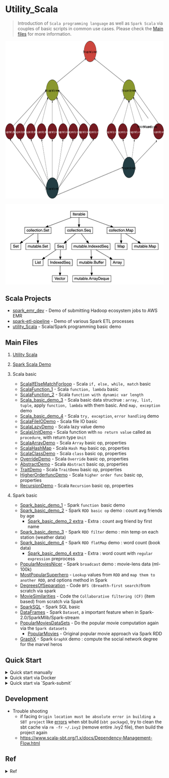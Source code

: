 # Utility_Scala
> Introduction of `Scala programming language` as well as `Spark Scala` via couples of basic scripts in common use cases. Please check the [Main files](https://github.com/yennanliu/utility_Scala#main-files) for more information.

<p align="center"><img src ="https://github.com/yennanliu/utility_Scala/blob/master/doc/pic/scala_data_type.svg" width="1000" height="500"></p>

<p align="center"><img src ="https://github.com/yennanliu/utility_Scala/blob/master/doc/pic/scala_class_hierarchy.jpg"></p>


## Scala Projects 
* [spark_emr_dev](https://github.com/yennanliu/spark_emr_dev) - Demo of submitting Hadoop ecosystem jobs to AWS EMR
* [spark-etl-pipeline](https://github.com/yennanliu/spark-etl-pipeline) - Demo of various Spark ETL processes
* [utility_Scala](https://github.com/yennanliu/utility_Scala) - Scala/Spark programming basic demo 

## Main Files
1. [Utility Scala](https://github.com/yennanliu/utility_Scala/tree/master/src/main/scala/UtilityScala)
2. [Spark Scala Demo](https://github.com/yennanliu/utility_Scala/tree/master/src/main/scala/SparkDemo)
3. Scala basic
	- [ScalaIfElseMatchForloop](https://github.com/yennanliu/utility_Scala/blob/master/src/main/scala/ScalaBasic/ScalaIfElseMatchForloop.scala) - Scala `if, else, while, match` basic 
	- [ScalaFunction_1](https://github.com/yennanliu/utility_Scala/blob/master/src/main/scala/ScalaBasic/ScalaFunction_1.scala) - Scala `function, lambda` basic
	- [ScalaFunction_2](https://github.com/yennanliu/utility_Scala/blob/master/src/main/scala/ScalaBasic/ScalaFunction_2.scala) - Scala `function with dynamic var length` 
	- [Scala_basic_demo_3](https://github.com/yennanliu/utility_Scala/blob/master/src/main/scala/ScalaBasic/scala_basic_demo_3.scala) - Scala basic data structrue : `array, list, tuple`, apply `function, lambda` with them basic. And `map, exception` demo
	- [Scala_basic_demo_4](https://github.com/yennanliu/utility_Scala/blob/master/src/main/scala/ScalaBasic/scala_basic_demo_4.scala) - Scala `try, exception`, `error handling` demo
	- [ScalaFileIODemo](https://github.com/yennanliu/utility_Scala/blob/master/src/main/scala/ScalaBasic/ScalaFileIODemo.scala) - Scala file IO basic
	- [ScalaLazyDemo](https://github.com/yennanliu/utility_Scala/blob/master/src/main/scala/ScalaBasic/LazyDemo.scala) - Scala lazy value demo
	- [ScalaUnitDemo](https://github.com/yennanliu/utility_Scala/blob/master/src/main/scala/ScalaBasic/UnitDemo.scala) - Scala function with `no return value` called as `procedure`, with return type `Unit`
	- [ScalaArrayDemo](https://github.com/yennanliu/utility_Scala/blob/master/src/main/scala/ScalaBasic/ScalaArrayDemo.scala) - Scala `Array` basic op, properties
	- [ScalaHashMap](https://github.com/yennanliu/utility_Scala/blob/master/src/main/scala/ScalaBasic/ScalaHashMap.scala) - Scala `Hash Map` basic op, properties
	- [ScalaClassDemo](https://github.com/yennanliu/utility_Scala/blob/master/src/main/scala/ScalaBasic/ScalaClassDemo.scala) - Scala `class` basic op, properties
	- [OverrideDemo](https://github.com/yennanliu/utility_Scala/blob/master/src/main/scala/ScalaBasic/OverrideDemo.scala) - Scala `Override` basic op, properties
	- [AbstractDemo](https://github.com/yennanliu/utility_Scala/blob/master/src/main/scala/ScalaBasic/AbstractDemo.scala) - Scala `Abstract` basic op, properties
	- [TraitDemo](https://github.com/yennanliu/utility_Scala/blob/master/src/main/scala/ScalaBasic/TraitDemo.scala) - Scala `TraitDemo` basic op, properties
	- [HigherOrderfuncDemo](https://github.com/yennanliu/utility_Scala/blob/master/src/main/scala/ScalaBasic/HigherOrderfuncDemo.scala) - Scala `higher order func` basic op, properties
	- [RecursionDemo](https://github.com/yennanliu/utility_Scala/blob/master/src/main/scala/ScalaBasic/RecursionDemo.scala) - Scala `Recursion` basic op, properties

4. Spark basic
	- [Spark_basic_demo_1](https://github.com/yennanliu/utility_Scala/blob/master/src/main/scala/SparkBasic/spark_basic_demo_1.scala) - Spark `function `basic demo
	- [Spark_basic_demo_2](https://github.com/yennanliu/utility_Scala/blob/master/src/main/scala/SparkBasic/spark_basic_demo_2.scala) - Spark `RDD basic op` demo : count avg friends by age
		- [Spark_basic_demo_2 extra](https://github.com/yennanliu/utility_Scala/blob/master/src/main/scala/SparkBasic/spark_basic_demo_2_extra.scala) - Extra : count avg friend by first name
	- [Spark_basic_demo_3](https://github.com/yennanliu/utility_Scala/blob/master/src/main/scala/SparkBasic/spark_basic_demo_3.scala) - Spark `RDD filter` demo : min temp on each station (weather data)
	- [Spark_basic_demo_4](https://github.com/yennanliu/utility_Scala/blob/master/src/main/scala/SparkBasic/spark_basic_demo_4.scala) - Spark `RDD flatMap` demo : word count (book data)
		- [Spark_basic_demo_4 extra](https://github.com/yennanliu/utility_Scala/blob/master/src/main/scala/SparkBasic/spark_basic_demo_4_extra.scala) - Extra : word count with `regular expression` preprocess
	- [PopularMoviesNicer](https://github.com/yennanliu/utility_Scala/blob/master/src/main/scala/SparkBasic/PopularMoviesNicer.scala) - Spark `broadcast` demo :  movie-lens data (ml-100k)
	- [MostPopularSuperhero](https://github.com/yennanliu/utility_Scala/blob/master/src/main/scala/SparkBasic/MostPopularSuperhero.scala) - `Lookup` values from `RDD` and `map them to another RDD`, and options method in Spark
	- [DegreesOfSeparation](https://github.com/yennanliu/utility_Scala/blob/master/src/main/scala/SparkBasic/DegreesOfSeparation.scala) - Code `BFS (Breadth-first search)`from scratch via spark 
	- [MovieSimilarities](https://github.com/yennanliu/utility_Scala/blob/master/src/main/scala/SparkBasic/MovieSimilarities.scala) - Code the `Collaborative filtering (CF)` (item based) from scratch via Spark 
	- [SparkSQL](https://github.com/yennanliu/utility_Scala/blob/master/src/main/scala/SparkBasic/SparkSQL.scala) - Spark SQL basic
	- [DataFrames](https://github.com/yennanliu/utility_Scala/blob/master/src/main/scala/SparkBasic/DataFrames.scala) - Spark `Dataset`, a important feature when in Spark-2.0/SparkMlib/Spark-stream
	- [PopularMoviesDataSets](https://github.com/yennanliu/utility_Scala/blob/master/src/main/scala/SparkBasic/PopularMoviesDataSets.scala) - Do the popular movie computation again via the `Spark datasets` 
		- [PopularMovies](https://github.com/yennanliu/utility_Scala/blob/master/src/main/scala/SparkBasic/PopularMovies.scala) - Original popular movie approach via Spark RDD
	- [GraphX](https://github.com/yennanliu/utility_Scala/blob/master/src/main/scala/SparkBasic/GraphX.scala) - Spark `GraphX` demo : compute the social network degree for the marvel heros

## Quick Start

<details>
<summary> Quick start manually</summary>

```bash

# DEMO 1) run scala hello world 
$ git clone https://github.com/yennanliu/utility_Scala.git
$ cd utility_Scala
$ scala src/main/scala/UtilityScala/HelloWorld.scala 
#$ Hello World


# DEMO 2) run scala spark hello world via sbt 
$ cd utility_Scala
$ sbt package
$ sbt
# inside sbt console
sbt:Simple Project> run 
# [warn] Multiple main classes detected.  Run 'show discoveredMainClasses' to see the list

# Multiple main classes detected, select one to run:

#  [1] AnonymousFuncDemo
#  [2] ClassDemo
#  [3] FileIODemo
#  [4] ForLoopDemo
#  [5] FunctionChangeableParameterDemo
#  [6] FunctionCompositionDemo
#  [7] HelloWorld
#  [8] IfElseDemo
#  [9] OperatorDemo
#  [10] PatterMatchDemo
#  [11] SimpleApp
#  [12] Test
#  [13] UderDefinedDefaultParamFuncDemo
#  [14] UderDefinedFuncDemo

Enter number: 11

# [info] Running SimpleApp 
# ...
#  >>>>>>>>>>>>>> OUTPUT
# Lines with a: 21, Lines with b: 9
#  >>>>>>>>>>>>>> OUTPUT
# ...

# DEMO 3) run scala spark hello world
$ cd utility_Scala
$ sbt clean compile && sbt assembly 
$ spark-submit \
  --class "SimpleApp" \
  --master local[4] \
  target/scala-2.11/simple-project_2.11-1.0.jar

```
</details>

<details>
<summary> Quick start via Docker</summary>

```bash
$ git clone https://github.com/yennanliu/utility_Scala.git
$ cd utility_Scala
$ docker build . -t spark_env
$ docker run  --mount \
type=bind,\
source="$(pwd)"/.,\
target=/utility_Scala \
-i -t spark_env \
/bin/bash

```
</details>

<details>
<summary> Quick start via `Spark-submit`</summary>

```bash
# package the scala saprk scripts
$ sbt package
# list the current classes
$ ls target/scala-2.11/classes
# run ForLoopDemo
$ spark-submit \
  --class ForLoopDemo \
  target/scala-2.11/utilityscala_2.11-1.0.jar 
# run LambdaFuncDemo
$ spark-submit \
  --class LambdaFuncDemo \
  target/scala-2.11/utilityscala_2.11-1.0.jar 
# run spark_basic_demo_4
$ spark-submit \
  --class SparkBasic.spark_basic_demo_4 \
  target/scala-2.11/utilityscala_2.11-1.0.jar
# run MovieSimilarities
$ spark-submit \
  --class SparkBasic.MovieSimilarities \
  target/scala-2.11/utilityscala_2.11-1.0.jar 50 

```

</details>

## Development 

- Trouble shooting 
	- if facing `Origin location must be absolute error in building a SBT project` like [errors](https://github.com/yennanliu/utility_Scala/blob/master/doc/origin_location_must_be_absolute_error.txt) when sbt build (`sbt package`), try to clean the sbt cache via `rm -fr ~/.ivy2` (remove entire .ivy2 file), then build the project again
	- https://www.scala-sbt.org/1.x/docs/Dependency-Management-Flow.html

## Ref 

<details>
<summary>Ref</summary>

- Scala Tutorial  
	- https://docs.scala-lang.org/tour/basics.html
	- https://www.handsonscala.com/index.html
	- https://github.com/handsonscala/handsonscala
	- https://www.javatpoint.com/scala-tutorial
	- https://www.tutorialspoint.com/scala/
	- http://www.runoob.com/scala/scala-basic-syntax.html
	- https://ithelp.ithome.com.tw/users/20107343/ironman/1301?page=1

- Scala `Regular Expression`
	- https://www.tutorialspoint.com/scala/scala_regular_expressions.htm
	- https://www.geeksforgeeks.org/regular-expressions-in-scala/

- Build Scala Spark project with sbt 
	- http://xd-deng.com/render_html/step_by_step_to_package_spark_app_scala.html

- sbt manual 
	- https://www.scala-sbt.org/1.x/docs/index.html

- scala test 
	- http://www.scalatest.org/user_guide/using_scalatest_with_sbt

- Scala spark source code tutorial  
	 - https://github.com/lw-lin/CoolplaySpark

- Kafka with scala spark demo 
	- https://github.com/spirom/spark-streaming-with-kafka

- Spark scala test 
	- http://mkuthan.github.io/blog/2015/03/01/spark-unit-testing/

- Spark scala tutorial 
	- http://allaboutscala.com/big-data/spark/

</details>
